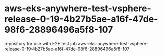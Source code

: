 # aws-eks-anywhere-test-vsphere-release-0-19-4b27b5ae-a16f-47de-98f6-28896496a5f8-107
repository for use with E2E test job aws-eks-anywhere-test-vsphere-release-0-19:4b27b5ae-a16f-47de-98f6-28896496a5f8-107
